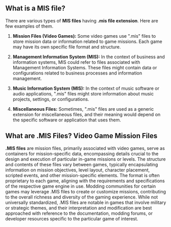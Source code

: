 ## What is a MIS file?

There are various types of **MIS files** having **.mis file extension**.  Here are few examples of them.

1.  **Mission Files (Video Games):** Some video games use ".mis" files to store mission data or information related to game missions. Each game may have its own specific file format and structure.
    
2.  **Management Information System (MIS):** In the context of business and information systems, MIS could refer to files associated with Management Information Systems. These files might contain data or configurations related to business processes and information management.
    
3.  **Music Information System (MIS):** In the context of music software or audio applications, ".mis" files might store information about music projects, settings, or configurations.
    
4.  **Miscellaneous Files:** Sometimes, ".mis" files are used as a generic extension for miscellaneous files, and their meaning would depend on the specific software or application that uses them.

## What are .MIS Files? Video Game Mission Files

**.MIS files** are mission files, primarily associated with video games, serve as containers for mission-specific data, encompassing details crucial to the design and execution of particular in-game missions or levels. The structure and contents of these files vary between games, typically encapsulating information on mission objectives, level layout, character placement, scripted events, and other mission-specific elements. The format is often proprietary to each game, aligning with the requirements and specifications of the respective game engine in use. Modding communities for certain games may leverage .MIS files to create or customize missions, contributing to the overall richness and diversity of the gaming experience. While not universally standardized, .MIS files are notable in games that involve military or strategic themes, and their interpretation and modification are best approached with reference to the documentation, modding forums, or developer resources specific to the particular game of interest.



